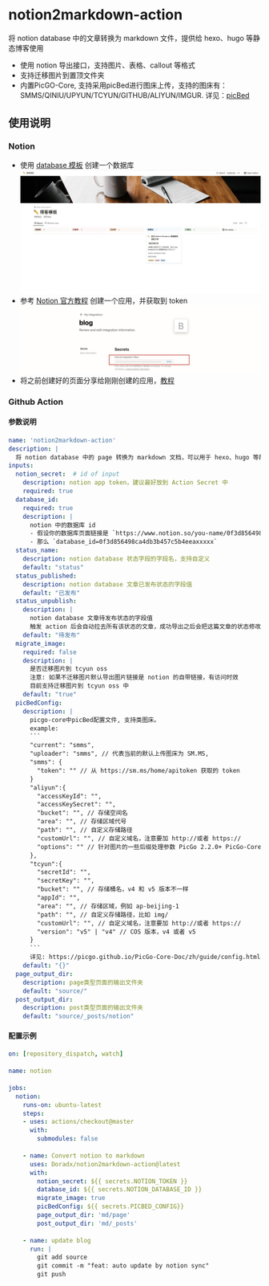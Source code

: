 # notion2markdown-action

将 notion database 中的文章转换为 markdown 文件，提供给 hexo、hugo 等静态博客使用

- 使用 notion 导出接口，支持图片、表格、callout 等格式
- 支持迁移图片到置顶文件夹
- 内置PicGO-Core, 支持采用picBed进行图床上传，支持的图床有：SMMS/QINIU/UPYUN/TCYUN/GITHUB/ALIYUN/IMGUR. 详见：[picBed](https://picgo.github.io/PicGo-Core-Doc/zh/guide/config.html#picbed)

## 使用说明

### Notion

- 使用 [database 模板](https://mohuishou.notion.site/3999b0ae72364a4b99a87f7d9d0a52be?v=1df90fd8110541679dc48866b80031ee) 创建一个数据库
  ![](docs/database_tpl.jpg)
- 参考 [Notion 官方教程](https://developers.notion.com/docs/getting-started#step-1-create-an-integration) 创建一个应用，并获取到 token
  ![](./docs/app-sec.jpg)
- 将之前创建好的页面分享给刚刚创建的应用，[教程](https://developers.notion.com/docs/getting-started#step-2-share-a-database-with-your-integration)

### Github Action

#### 参数说明

```yaml
name: 'notion2markdown-action'
description: |
  将 notion database 中的 page 转换为 markdown 文档，可以用于 hexo、hugo 等静态博客构建, 内置picgo-core,使用picBed上传图床。
inputs:
  notion_secret:  # id of input
    description: notion app token，建议最好放到 Action Secret 中
    required: true
  database_id:
    required: true
    description: |
      notion 中的数据库 id
      - 假设你的数据库页面链接是 `https://www.notion.so/you-name/0f3d856498ca4db3b457c5b4eeaxxxxx`
      - 那么 `database_id=0f3d856498ca4db3b457c5b4eeaxxxxx`
  status_name:
    description: notion database 状态字段的字段名，支持自定义
    default: "status"
  status_published:
    description: notion database 文章已发布状态的字段值
    default: "已发布"
  status_unpublish:
    description: |
      notion database 文章待发布状态的字段值
      触发 action 后会自动拉去所有该状态的文章，成功导出之后会把这篇文章的状态修改为上面设置的已发布状态
    default: "待发布"
  migrate_image:
    required: false
    description: |
      是否迁移图片到 tcyun oss
      注意: 如果不迁移图片默认导出图片链接是 notion 的自带链接，有访问时效
      目前支持迁移图片到 tcyun oss 中
    default: "true"
  picBedConfig: 
    description: |
      picgo-core中picBed配置文件, 支持类图床。
      example:
      ```
      "current": "smms",
      "uploader": "smms", // 代表当前的默认上传图床为 SM.MS,
      "smms": {
        "token": "" // 从 https://sm.ms/home/apitoken 获取的 token
      }
      "aliyun":{
        "accessKeyId": "",
        "accessKeySecret": "",
        "bucket": "", // 存储空间名
        "area": "", // 存储区域代号
        "path": "", // 自定义存储路径
        "customUrl": "", // 自定义域名，注意要加 http://或者 https://
        "options": "" // 针对图片的一些后缀处理参数 PicGo 2.2.0+ PicGo-Core 1.4.0+
      },
      "tcyun":{
        "secretId": "",
        "secretKey": "",
        "bucket": "", // 存储桶名，v4 和 v5 版本不一样
        "appId": "",
        "area": "", // 存储区域，例如 ap-beijing-1
        "path": "", // 自定义存储路径，比如 img/
        "customUrl": "", // 自定义域名，注意要加 http://或者 https://
        "version": "v5" | "v4" // COS 版本，v4 或者 v5
      }
      ```
      详见: https://picgo.github.io/PicGo-Core-Doc/zh/guide/config.html#%E6%89%8B%E5%8A%A8%E7%94%9F%E6%88%90
    default: "{}"
  page_output_dir:
    description: page类型页面的输出文件夹
    default: "source/"
  post_output_dir:
    description: post类型页面的输出文件夹
    default: "source/_posts/notion"

```

#### 配置示例

```yaml
on: [repository_dispatch, watch]

name: notion

jobs:
  notion:
    runs-on: ubuntu-latest
    steps:
    - uses: actions/checkout@master
      with:
        submodules: false

    - name: Convert notion to markdown
      uses: Doradx/notion2markdown-action@latest
      with:
        notion_secret: ${{ secrets.NOTION_TOKEN }}
        database_id: ${{ secrets.NOTION_DATABASE_ID }}
        migrate_image: true
        picBedConfig: ${{ secrets.PICBED_CONFIG}}
        page_output_dir: 'md/page'
        post_output_dir: 'md/_posts'

    - name: update blog
      run: |
        git add source
        git commit -m "feat: auto update by notion sync"
        git push
```
